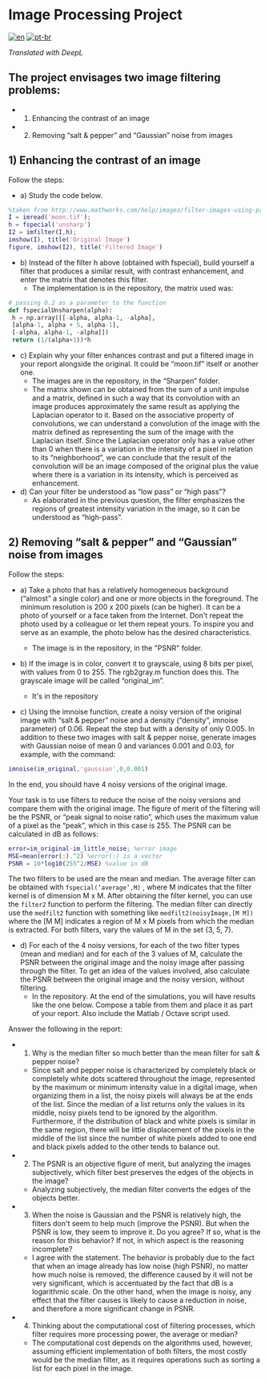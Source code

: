 # Image Processing Project

[![en](https://img.shields.io/badge/lang-en-red.svg)](https://github.com/EduardoGFilho/ImgProcessing/blob/main/README.md)
[![pt-br](https://img.shields.io/badge/lang-pt--br-green.svg)](README.pt-br.md://github.com/EduardoGFilho/ImgProcessing/blob/main/README.pt.md)

_Translated with DeepL_

## The project envisages two image filtering problems:
* 1) Enhancing the contrast of an image
* 2) Removing “salt & pepper” and “Gaussian” noise from images


## 1) Enhancing the contrast of an image
Follow the steps:
* a) Study the code below.

~~~Matlab
%taken from http://www.mathworks.com/help/images/filter-images-using-predefined-filters.html
I = imread('moon.tif');
h = fspecial('unsharp')
I2 = imfilter(I,h);
imshow(I), title('Original Image')
figure, imshow(I2), title('Filtered Image')
~~~

* b) Instead of the filter h above (obtained with fspecial), build yourself a filter that produces a similar result, with contrast enhancement, and enter the matrix that denotes this filter.
  * The implementation is in the repository, the matrix used was:
~~~Python
# passing 0.2 as a parameter to the function
def fspecialUnsharpen(alpha):
 h = np.array([[-alpha, alpha-1, -alpha],
 [alpha-1, alpha + 5, alpha-1],
 [-alpha, alpha-1, -alpha]])
 return (1/(alpha+1))*h
~~~

* c) Explain why your filter enhances contrast and put a filtered image in your report alongside the original. It could be “moon.tif” itself or another one.
  * The images are in the repository, in the “Sharpen” folder.
  * The matrix shown can be obtained from the sum of a unit impulse and a matrix, defined in such a way that its convolution with an image produces approximately the same result as applying the Laplacian operator to it. Based on the associative property of convolutions, we can understand a convolution of the image with the matrix defined as representing the sum of the image with the Laplacian itself. Since the Laplacian operator only has a value other than 0 when there is a variation in the intensity of a pixel in relation to its “neighborhood”, we can conclude that the result of the convolution will be an image composed of the original plus the value where there is a variation in its intensity, which is perceived as enhancement.
* d) Can your filter be understood as “low pass” or “high pass”?
  * As elaborated in the previous question, the filter emphasizes the regions of greatest intensity variation in the image, so it can be understood as “high-pass”.

## 2) Removing “salt & pepper” and “Gaussian” noise from images

Follow the steps:
* a) Take a photo that has a relatively homogeneous background (“almost” a single color) and one or more objects in the foreground. The minimum resolution is 200 x 200 pixels (can be higher). It can be a photo of yourself or a face taken from the Internet. Don't repeat the photo used by a colleague or let them repeat yours. To inspire you and serve as an example, the photo below has the desired characteristics.
  * The image is in the repository, in the "PSNR" folder.

* b) If the image is in color, convert it to grayscale, using 8 bits per pixel, with values from 0 to 255. The rgb2gray.m function does this. The grayscale image will be called “original_im”.
  * It's in the repository
* c) Using the imnoise function, create a noisy version of the original image with “salt & pepper” noise and a density (“density”, imnoise parameter) of 0.06. Repeat the step but with a density of only 0.005. In addition to these two images with salt & pepper noise, generate images with Gaussian noise of mean 0 and variances 0.001 and 0.03, for example, with the command:
~~~Matlab
imnoise(im_original,'gaussian',0,0.001)
~~~
In the end, you should have 4 noisy versions of the original image.


Your task is to use filters to reduce the noise of the noisy versions and compare them with the original image. The figure of merit of the filtering will be the PSNR, or “peak signal to noise ratio”, which uses the maximum value of a pixel as the “peak”, which in this case is 255. The PSNR can be calculated in dB as follows:
~~~Matlab
error=im_original-im_little_noise; %error image
MSE=mean(error(:).^2) %error(:) is a vector
PSNR = 10*log10(255^2/MSE) %value in dB
~~~

The two filters to be used are the mean and median. The average filter can be obtained with ``fspecial(‘average’,M)`` , where M indicates that the filter kernel is of dimension M x M. After obtaining the filter kernel, you can use the ``filter2`` function to perform the filtering. The median filter can directly use the ``medfilt2`` function with something like
``medfilt2(noisyImage,[M M])``
where the [M M] indicates a region of M x M pixels from which the median is extracted. For both filters, vary the values of M in the set {3, 5, 7}.

* d) For each of the 4 noisy versions, for each of the two filter types (mean and median) and for each of the 3 values of M, calculate the PSNR between the original image and the noisy image after passing through the filter. To get an idea of the values involved, also calculate the PSNR between the original image and the noisy version, without filtering.
  * In the repository.
At the end of the simulations, you will have results like the one below. Compose a table from them and place it as part of your report. Also include the Matlab / Octave script used.

Answer the following in the report:
* 1) Why is the median filter so much better than the mean filter for salt & pepper noise?
  * Since salt and pepper noise is characterized by completely black or completely white dots scattered throughout the image, represented by the maximum or minimum intensity value in a digital image, when organizing them in a list, the noisy pixels will always be at the ends of the list. Since the median of a list returns only the values in its middle, noisy pixels tend to be ignored by the algorithm. Furthermore, if the distribution of black and white pixels is similar in the same region, there will be little displacement of the pixels in the middle of the list since the number of white pixels added to one end and black pixels added to the other tends to balance out.
* 2) The PSNR is an objective figure of merit, but analyzing the images subjectively, which filter best preserves the edges of the objects in the image?
  * Analyzing subjectively, the median filter converts the edges of the objects better.

* 3) When the noise is Gaussian and the PSNR is relatively high, the filters don't seem to help much (improve the PSNR). But when the PSNR is low, they seem to improve it. Do you agree? If so, what is the reason for this behavior? If not, in which aspect is the reasoning incomplete?
  * I agree with the statement. The behavior is probably due to the fact that when an image already has low noise (high PSNR), no matter how much noise is removed, the difference caused by it will not be very significant, which is accentuated by the fact that dB is a logarithmic scale. On the other hand, when the image is noisy, any effect that the filter causes is likely to cause a reduction in noise, and therefore a more significant change in PSNR.
* 4) Thinking about the computational cost of filtering processes, which filter requires more processing power, the average or median?
  * The computational cost depends on the algorithms used, however, assuming efficient implementation of both filters, the most costly would be the median filter, as it requires operations such as sorting a list for each pixel in the image.
